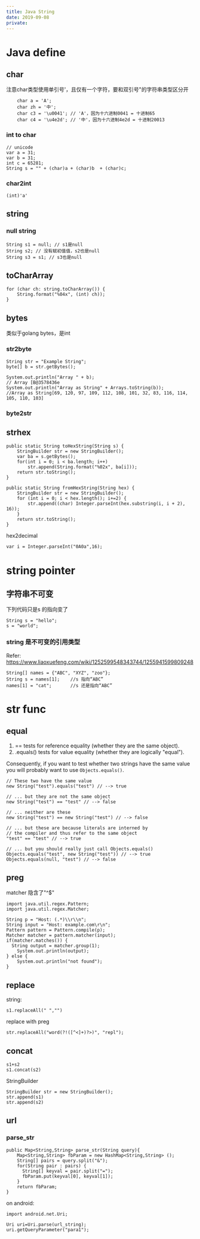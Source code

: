 ```yaml
---
title: Java String
date: 2019-09-08
private:
---
```

# Java define
## char
注意char类型使用单引号'，且仅有一个字符，要和双引号"的字符串类型区分开

        char a = 'A';
        char zh = '中';
        char c3 = '\u0041'; // 'A'，因为十六进制0041 = 十进制65
        char c4 = '\u4e2d'; // '中'，因为十六进制4e2d = 十进制20013
### int to char

    // unicode
    var a = 31;
    var b = 31;
    int c = 65281;
    String s = "" + (char)a + (char)b  + (char)c;

### char2int

    (int)'a'

## string

### null string
    String s1 = null; // s1是null
    String s2; // 没有赋初值值，s2也是null
    String s3 = s1; // s3也是null

## toCharArray
    for (char ch: string.toCharArray()) {
        String.format("%04x", (int) ch));
    }

## bytes
类似于golang bytes，是int

### str2byte
    String str = "Example String";
    byte[] b = str.getBytes();

    System.out.println("Array " + b);
    // Array [B@3578436e
    System.out.println("Array as String" + Arrays.toString(b));
    //Array as String[69, 120, 97, 109, 112, 108, 101, 32, 83, 116, 114, 105, 110, 103]

### byte2str

## strhex
    public static String toHexString(String s) {
        StringBuilder str = new StringBuilder();
        var ba = s.getBytes();
        for(int i = 0; i < ba.length; i++)
            str.append(String.format("%02x", ba[i]));
        return str.toString();
    }

    public static String fromHexString(String hex) {
        StringBuilder str = new StringBuilder();
        for (int i = 0; i < hex.length(); i+=2) {
            str.append((char) Integer.parseInt(hex.substring(i, i + 2), 16));
        }
        return str.toString();
    }

hex2decimal

    var i = Integer.parseInt("0A0a",16);

# string pointer
## 字符串不可变
下列代码只是s 的指向变了

    String s = "hello";
    s = "world";

### string 是不可变的引用类型
Refer: https://www.liaoxuefeng.com/wiki/1252599548343744/1255941599809248

    String[] names = {"ABC", "XYZ", "zoo"};
    String s = names[1];    //s 指向“ABC”
    names[1] = "cat";       //s 还是指向“ABC”

# str func
## equal

1. == tests for reference equality (whether they are the same object).
2. .equals() tests for value equality (whether they are logically "equal").

Consequently, if you want to test whether two strings have the same value you will probably want to use `Objects.equals()`.

    // These two have the same value
    new String("test").equals("test") // --> true

    // ... but they are not the same object
    new String("test") == "test" // --> false

    // ... neither are these
    new String("test") == new String("test") // --> false

    // ... but these are because literals are interned by
    // the compiler and thus refer to the same object
    "test" == "test" // --> true

    // ... but you should really just call Objects.equals()
    Objects.equals("test", new String("test")) // --> true
    Objects.equals(null, "test") // --> false

## preg
matcher 隐含了"^$"

    import java.util.regex.Pattern;
    import java.util.regex.Matcher;

    String p = "Host: (.*)\\r\\n";
    String input = "Host: example.com\r\n";
    Pattern pattern = Pattern.compile(p);
    Matcher matcher = pattern.matcher(input);
    if(matcher.matches()) {
      String output = matcher.group(1);
        System.out.println(output);
    } else {
        System.out.println("not found");
    }

## replace
string:

    s1.replaceAll(" ","")

replace with preg

    str.replaceAll("word(?!([^<]+)?>)", "repl");

## concat

    s1+s2
    s1.concat(s2)

StringBuilder

    StringBuilder str = new StringBuilder();
    str.append(s1)
    str.append(s2)


## url

### parse_str

    public Map<String,String> parse_str(String query){
        Map<String,String> fbParam = new HashMap<String,String> ();
        String[] pairs = query.split("&");
        for(String pair : pairs) {
          String[] keyval = pair.split("=");
          fbParam.put(keyval[0], keyval[1]);
        }
        return fbParam;
    }

on android:

    import android.net.Uri;

    Uri uri=Uri.parse(url_string);
    uri.getQueryParameter("para1");
